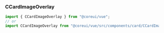 ### CCardImageOverlay

```jsx
import { CCardImageOverlay } from "@coreui/vue";
// or
import CCardImageOverlay from "@coreui/vue/src/components/card/CCardImageOverlay";
```
